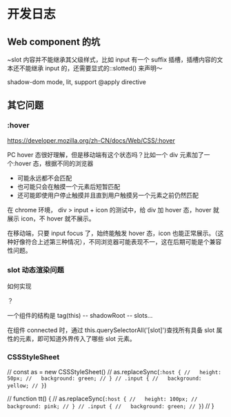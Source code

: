 # 开发日志

## Web component 的坑

~slot 内容并不能继承其父级样式，比如 input 有一个 suffix 插槽，插槽内容的文本还不能继承 input 的，还需要显式的::slotted() 来声明～

shadow-dom mode, lit, support @apply directive

## 其它问题

### :hover

https://developer.mozilla.org/zh-CN/docs/Web/CSS/:hover

PC hover 态很好理解，但是移动端有这个状态吗？比如一个 div 元素加了一个:hover 态，根据不同的浏览器

- 可能永远都不会匹配
- 也可能只会在触摸一个元素后短暂匹配
- 还可能即使用户停止触摸并且直到用户触摸另一个元素之前仍然匹配

在 chrome 环境， div > input + icon 的测试中，给 div 加 hover 态，hover 就展示 icon，不 hover 就不展示。

在移动端，只要 input focus 了，始终能触发 hover 态，icon 也能正常展示。（这种好像符合上述第三种情况），不同浏览器可能表现不一，这在后期可能是个兼容性问题。

### slot 动态渲染问题

如何实现

<div v-if="hasXxxSlot"><slot name="xxx"></slot></div> ？

一个组件的结构是
tag(this)
-- shadowRoot
-- slots...

在组件 connected 时，通过 this.querySelectorAll('[slot]')查找所有具备 slot 属性的元素，即可知道外界传入了哪些 slot 元素。

### CSSStyleSheet

// const as = new CSSStyleSheet()
// as.replaceSync(`:host {
//   height: 50px;
//   background: green;
// }
// .input {
//   background: yellow;
// }`)

// function tt() {
// as.replaceSync(`:host {
//   height: 100px;
//   background: pink;
// }
// .input {
//   background: green;
// }`)
// }
